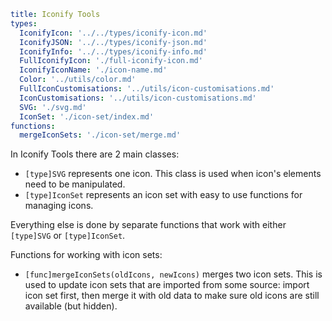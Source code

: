 ```yaml
title: Iconify Tools
types:
  IconifyIcon: '../../types/iconify-icon.md'
  IconifyJSON: '../../types/iconify-json.md'
  IconifyInfo: '../../types/iconify-info.md'
  FullIconifyIcon: './full-iconify-icon.md'
  IconifyIconName: './icon-name.md'
  Color: '../utils/color.md'
  FullIconCustomisations: '../utils/icon-customisations.md'
  IconCustomisations: '../utils/icon-customisations.md'
  SVG: './svg.md'
  IconSet: './icon-set/index.md'
functions:
  mergeIconSets: './icon-set/merge.md'
```

In Iconify Tools there are 2 main classes:

- `[type]SVG` represents one icon. This class is used when icon's elements need to be manipulated.
- `[type]IconSet` represents an icon set with easy to use functions for managing icons.

Everything else is done by separate functions that work with either `[type]SVG` or `[type]IconSet`.

Functions for working with icon sets:

- `[func]mergeIconSets(oldIcons, newIcons)` merges two icon sets. This is used to update icon sets that are imported from some source: import icon set first, then merge it with old data to make sure old icons are still available (but hidden).
